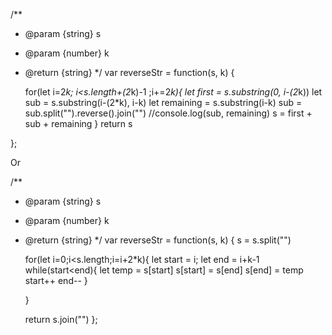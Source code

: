 /**
 * @param {string} s
 * @param {number} k
 * @return {string}
 */
var reverseStr = function(s, k) {
   
    for(let i=2*k; i<s.length+(2*k)-1 ;i+=2*k){
        let first = s.substring(0, i-(2*k))
        let sub = s.substring(i-(2*k), i-k)
        let remaining =  s.substring(i-k)
        sub = sub.split("").reverse().join("")
        //console.log(sub, remaining)
        s = first + sub + remaining
    }
    return s


};

Or 

/**
 * @param {string} s
 * @param {number} k
 * @return {string}
 */
var reverseStr = function(s, k) {
    s = s.split("")

    for(let i=0;i<s.length;i=i+2*k){
        let start = i;
        let end = i+k-1
        while(start<end){
            let temp = s[start]
            s[start] = s[end]
            s[end] = temp
            start++
            end--
        }

    }

    return s.join("")
};